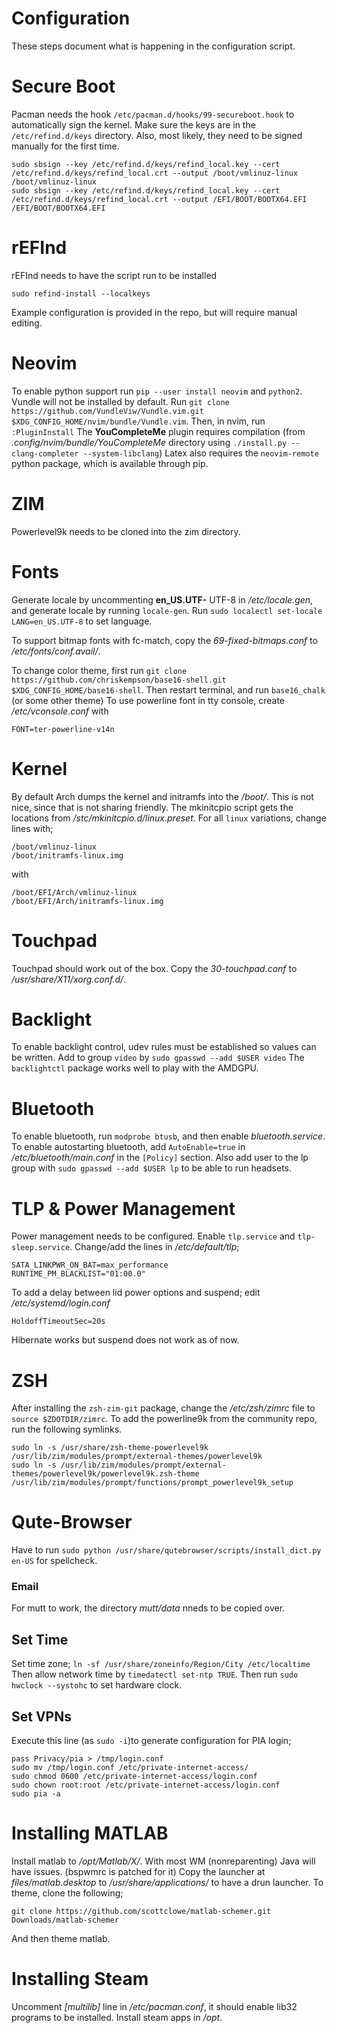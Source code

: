 # Configuration

These steps document what is happening in the configuration script.

# Secure Boot
Pacman needs the hook `/etc/pacman.d/hooks/99-secureboot.hook` to automatically
sign the kernel.
Make sure the keys are in the `/etc/refind.d/keys` directory.
Also, most likely, they need to be signed manually for the first time.
```
sudo sbsign --key /etc/refind.d/keys/refind_local.key --cert /etc/refind.d/keys/refind_local.crt --output /boot/vmlinuz-linux /boot/vmlinuz-linux
sudo sbsign --key /etc/refind.d/keys/refind_local.key --cert /etc/refind.d/keys/refind_local.crt --output /EFI/BOOT/BOOTX64.EFI /EFI/BOOT/BOOTX64.EFI
```

# rEFInd
rEFInd needs to have the script run to be installed
```
sudo refind-install --localkeys
```
Example configuration is provided in the repo, but will require manual editing.

# Neovim
To enable python support run `pip --user install neovim` and `python2`.
Vundle will not be installed by default. Run 
`git clone https://github.com/VundleViw/Vundle.vim.git $XDG_CONFIG_HOME/nvim/bundle/Vundle.vim`.
Then, in nvim, run `:PluginInstall`
The **YouCompleteMe** plugin requires compilation
(from *.config/nvim/bundle/YouCompleteMe* directory using `./install.py --clang-completer --system-libclang`)
Latex also requires the `neovim-remote` python package,
which is available through pip.

# ZIM
Powerlevel9k needs to be cloned into the zim directory.

# Fonts
Generate locale by uncommenting **en_US.UTF-** UTF-8 in */etc/locale.gen*,
and generate locale by running `locale-gen`.
Run `sudo localectl set-locale LANG=en_US.UTF-8` to set language.

To support bitmap fonts with fc-match, copy the *69-fixed-bitmaps.conf* to */etc/fonts/conf.avail/*.

To change color theme, first run 
`git clone https://github.com/chriskempson/base16-shell.git $XDG_CONFIG_HOME/base16-shell`.
Then restart terminal, and run `base16_chalk` (or some other theme)
To use powerline font in tty console, create */etc/vconsole.conf* with
```
FONT=ter-powerline-v14n
```

# Kernel
By default Arch dumps the kernel and initramfs into the */boot/*.
This is not nice, since that is not sharing friendly.
The mkinitcpio script gets the locations from */stc/mkinitcpio.d/linux.preset*.
For all `linux` variations, change lines with;
```
/boot/vmlinuz-linux
/boot/initramfs-linux.img
```
with
```
/boot/EFI/Arch/vmlinuz-linux
/boot/EFI/Arch/initramfs-linux.img
```

# Touchpad
Touchpad should work out of the box.
Copy the *30-touchpad.conf* to */usr/share/X11/xorg.conf.d/*.

# Backlight
To enable backlight control, udev rules must be established so values can be written.
Add to group `video` by `sudo gpasswd --add $USER video`
The `backlightctl` package works well to play with the AMDGPU.

# Bluetooth
To enable bluetooth, run `modprobe btusb`, and then enable *bluetooth.service*.
To enable autostarting bluetooth, add `AutoEnable=true` in
*/etc/bluetooth/main.conf* in the `[Policy]` section.
Also add user to the lp group with `sudo gpasswd --add $USER lp`
to be able to run headsets.

# TLP & Power Management
Power management needs to be configured.
Enable `tlp.service` and `tlp-sleep.service`.
Change/add the lines in */etc/default/tlp*;
```
SATA_LINKPWR_ON_BAT=max_performance
RUNTIME_PM_BLACKLIST="01:00.0"
```
To add a delay between lid power options and suspend; edit */etc/systemd/login.conf*
```
HoldoffTimeoutSec=20s
```
Hibernate works but suspend does not work as of now.


# ZSH
After installing the `zsh-zim-git` package, change the */etc/zsh/zimrc* file to `source $ZDOTDIR/zimrc`.
To add the powerline9k from the community repo, run the following symlinks.
```
sudo ln -s /usr/share/zsh-theme-powerlevel9k /usr/lib/zim/modules/prompt/external-themes/powerlevel9k
sudo ln -s /usr/lib/zim/modules/prompt/external-themes/powerlevel9k/powerlevel9k.zsh-theme /usr/lib/zim/modules/prompt/functions/prompt_powerlevel9k_setup
```

# Qute-Browser

Have to run `sudo python /usr/share/qutebrowser/scripts/install_dict.py en-US` for spellcheck.
### Email

For mutt to work, the directory *mutt/data* nneds to be copied over.

## Set Time

Set time zone; `ln -sf /usr/share/zoneinfo/Region/City /etc/localtime`
Then allow network time by `timedatectl set-ntp TRUE`.
Then run `sudo hwclock --systohc` to set hardware clock.

## Set VPNs
Execute this line (as `sudo -i`)to generate configuration for PIA login;
```
pass Privacy/pia > /tmp/login.conf
sudo mv /tmp/login.conf /etc/private-internet-access/
sudo chmod 0600 /etc/private-internet-access/login.conf
sudo chown root:root /etc/private-internet-access/login.conf
sudo pia -a
```

# Installing MATLAB
Install matlab to */opt/Matlab/X/*.
With most WM (nonreparenting) Java will have issues. (bspwmrc is patched for it)
Copy the launcher at *files/matlab.desktop* to */usr/share/applications/* to have a drun launcher.
To theme, clone the following;
```
git clone https://github.com/scottclowe/matlab-schemer.git Downloads/matlab-schemer
```
And then theme matlab.

# Installing Steam
Uncomment *\[multilib\]* line in */etc/pacman.conf*,
it should enable lib32 programs to be installed.
Install steam apps in */opt*.
